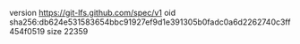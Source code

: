 version https://git-lfs.github.com/spec/v1
oid sha256:db624e531583654bbc91927ef9d1e391305b0fadc0a6d2262740c3ff454f0519
size 22359

